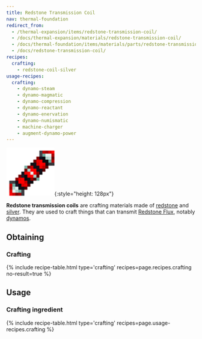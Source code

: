 ```yaml
---
title: Redstone Transmission Coil
nav: thermal-foundation
redirect_from:
  - /thermal-expansion/items/redstone-transmission-coil/
  - /docs/thermal-expansion/materials/redstone-transmission-coil/
  - /docs/thermal-foundation/items/materials/parts/redstone-transmission-coil/
  - /docs/redstone-transmission-coil/
recipes:
  crafting:
    - redstone-coil-silver
usage-recipes:
  crafting:
    - dynamo-steam
    - dynamo-magmatic
    - dynamo-compression
    - dynamo-reactant
    - dynamo-enervation
    - dynamo-numismatic
    - machine-charger
    - augment-dynamo-power
---
```


![Redstone transmission coil](/assets/images/thermal-foundation/redstone-coil-silver.png){:style="height: 128px"}


**Redstone transmission coils** are crafting materials made of
[redstone](https://minecraft.gamepedia.com/Redstone) and
[silver](/docs/silver-ingot/). They are used to craft things that can transmit
[Redstone Flux](/docs/redstone-flux/), notably [dynamos](/docs/dynamos/).


Obtaining
---------

### Crafting
{% include recipe-table.html type='crafting' recipes=page.recipes.crafting no-result=true %}


Usage
-----

### Crafting ingredient
{% include recipe-table.html type='crafting' recipes=page.usage-recipes.crafting %}
